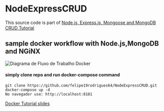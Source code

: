 # NodeExpressCRUD

This source code is part of [Node.js, Express.js, Mongoose and MongoDB CRUD Tutorial](https://www.djamware.com/post/58b27ce080aca72c54645983/how-to-create-nodejs-expressjs-and-mongodb-crud-web-application)


## sample docker workflow with Node.js,MongoDB and NGiNX

![](https://github.com/felipe19rodrigues64/NodeExpressCRUD/upload/master/sample_docker_workflow_diagram.png "Diagrama de Fluxo de Trabalho Docker")




#### simply clone repo and run docker-compose command

```
git clone https://github.com/felipe19rodrigues64/NodeExpressCRUD.git
docker-compose up -d
No navegador use: http://localhost:8181
```

[Docker Tutorial slides](https://goo.gl/3mBvb5)

